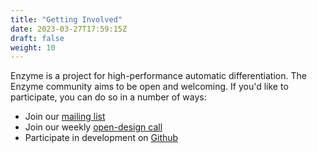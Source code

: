 ```yaml
---
title: "Getting Involved"
date: 2023-03-27T17:59:15Z
draft: false
weight: 10
---
```


Enzyme is a project for high-performance automatic differentiation. The Enzyme community aims to be open and welcoming. If you'd like to participate, you can do so in a number of ways:

 * Join our [mailing list](https://groups.google.com/d/forum/enzyme-dev)
 * Join our weekly [open-design call](https://mit.zoom.us/j/96000853439)
 * Participate in development on [Github](https://github.com/EnzymeAD/Enzyme)
